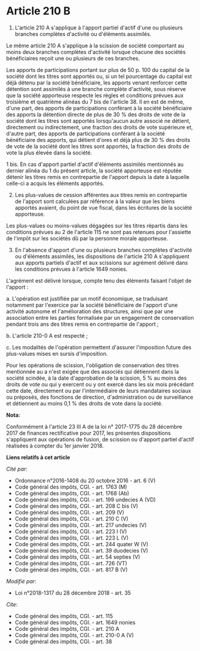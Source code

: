 # Article 210 B

1. L'article 210 A s'applique à l'apport partiel d'actif d'une ou plusieurs branches complètes d'activité ou d'éléments
assimilés. 

Le même article 210 A s'applique à la scission de société comportant au moins deux branches complètes d'activité lorsque
chacune des sociétés bénéficiaires reçoit une ou plusieurs de ces branches. 

Les apports de participations portant sur plus de 50 p. 100 du capital de la société dont les titres sont apportés ou, si un
tel pourcentage du capital est déjà détenu par la société bénéficiaire, les apports venant renforcer cette détention sont
assimilés à une branche complète d'activité, sous réserve que la société apporteuse respecte les règles et conditions prévues
aux troisième et quatrième alinéas du 7 bis de l'article 38. Il en est de même, d'une part, des apports de participations
conférant à la société bénéficiaire des apports la détention directe de plus de 30 % des droits de vote de la société dont
les titres sont apportés lorsqu'aucun autre associé ne détient, directement ou indirectement, une fraction des droits de vote
supérieure et, d'autre part, des apports de participations conférant à la société bénéficiaire des apports, qui détient
d'ores et déjà plus de 30 % des droits de vote de la société dont les titres sont apportés, la fraction des droits de vote la
plus élevée dans la société. 

1 bis. En cas d'apport partiel d'actif d'éléments assimilés mentionnés au dernier alinéa du 1 du présent article, la société
apporteuse est réputée détenir les titres remis en contrepartie de l'apport depuis la date à laquelle celle-ci a acquis les
éléments apportés. 

2. Les plus-values de cession afférentes aux titres remis en contrepartie de l'apport sont calculées par référence à la
valeur que les biens apportés avaient, du point de vue fiscal, dans les écritures de la société apporteuse. 

Les plus-values ou moins-values dégagées sur les titres répartis dans les conditions prévues au 2 de l'article 115 ne sont
pas retenues pour l'assiette de l'impôt sur les sociétés dû par la personne morale apporteuse. 

3. En l'absence d'apport d'une ou plusieurs branches complètes d'activité ou d'éléments assimilés, les dispositions de
l'article 210 A s'appliquent aux apports partiels d'actif et aux scissions sur agrément délivré dans les conditions prévues à
l'article 1649 nonies. 

L'agrément est délivré lorsque, compte tenu des éléments faisant l'objet de l'apport : 

a. L'opération est justifiée par un motif économique, se traduisant notamment par l'exercice par la société bénéficiaire de
l'apport d'une activité autonome et l'amélioration des structures, ainsi que par une association entre les parties formalisée
par un engagement de conservation pendant trois ans des titres remis en contrepartie de l'apport ; 

b. L'article 210-0 A est respecté ; 

c. Les modalités de l'opération permettent d'assurer l'imposition future des plus-values mises en sursis d'imposition. 

Pour les opérations de scission, l'obligation de conservation des titres mentionnée au a n'est exigée que des associés qui
détiennent dans la société scindée, à la date d'approbation de la scission, 5 % au moins des droits de vote ou qui y exercent
ou y ont exercé dans les six mois précédant cette date, directement ou par l'intermédiaire de leurs mandataires sociaux ou
préposés, des fonctions de direction, d'administration ou de surveillance et détiennent au moins 0,1 % des droits de vote
dans la société.

**Nota:**

Conformément à l'article 23 III A de la loi n° 2017-1775 du 28 décembre 2017 de finances rectificative pour 2017, les
présentes dispositions s'appliquent aux opérations de fusion, de scission ou d'apport partiel d'actif réalisées à compter du
1er janvier 2018.

**Liens relatifs à cet article**

_Cité par_:

  - Ordonnance n°2016-1408 du 20 octobre 2016 - art. 6 (V)
  - Code général des impôts, CGI. - art. 1763 (M)
  - Code général des impôts, CGI. - art. 1768 (Ab)
  - Code général des impôts, CGI. - art. 199 undecies A (VD)
  - Code général des impôts, CGI. - art. 208 C bis (V)
  - Code général des impôts, CGI. - art. 209 (V)
  - Code général des impôts, CGI. - art. 210 C (V)
  - Code général des impôts, CGI. - art. 217 undecies (V)
  - Code général des impôts, CGI. - art. 223 I (V)
  - Code général des impôts, CGI. - art. 223 L (V)
  - Code général des impôts, CGI. - art. 244 quater W (V)
  - Code général des impôts, CGI. - art. 39 duodecies (V)
  - Code général des impôts, CGI. - art. 54 septies (V)
  - Code général des impôts, CGI. - art. 726 (VT)
  - Code général des impôts, CGI. - art. 817 B (V)

_Modifié par_:

  - Loi n°2018-1317 du 28 décembre 2018 - art. 35

_Cite_:

  - Code général des impôts, CGI. - art. 115
  - Code général des impôts, CGI. - art. 1649 nonies
  - Code général des impôts, CGI. - art. 210 A
  - Code général des impôts, CGI. - art. 210-0 A (V)
  - Code général des impôts, CGI. - art. 38

